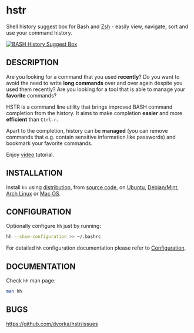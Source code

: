 hstr
====
Shell history suggest box for Bash and 
[Zsh](CONFIGURATION.md#zsh-history-settings) - easily view, navigate, sort and use your command history.

[![BASH History Suggest Box](http://mindforger.com/projects/images/hh-3.png "BASH History Suggest Box @ YouTube")](http://www.youtube.com/watch?v=sPF29NyXe2U)


DESCRIPTION
-----------
Are you looking for a command that you used **recently**? Do you
want to  avoid the need to write **long commands** over and over
again despite you used them recently? Are you looking
for a tool that is able to manage your **favorite** commands?

HSTR is a command line utility that brings improved BASH command completion 
from the history. It aims to make completion **easier** and more **efficient**
than `Ctrl-r`.

Apart to the completion, history can be **managed** (you can remove 
commands that e.g. contain sensitive information like
passwords) and bookmark your favorite commands.

Enjoy [video](http://www.youtube.com/watch?v=sPF29NyXe2U) tutorial.


INSTALLATION
------------
Install `hh` using [distribution](INSTALLATION.md#distribution-installation), from [source code](INSTALLATION.md#installation-from-source-code), 
on [Ubuntu](INSTALLATION.md#ubuntu), [Debian/Mint](INSTALLATION.md#debianmint), [Arch Linux](INSTALLATION.md#arch-linux) 
or [Mac OS](INSTALLATION.md#mac-os).  


CONFIGURATION
-------------
Optionally configure `hh` just by running:
```bash
hh --show-configuration >> ~/.bashrc
```
For detailed `hh` configuration documentation please refer to [Configuration](CONFIGURATION.md).


DOCUMENTATION
-------------
Check `hh` man page:
```bash
man hh
```


BUGS
----
https://github.com/dvorka/hstr/issues
